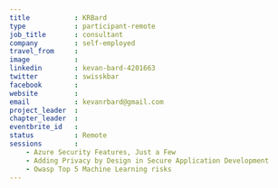 ```yaml
---
title           : KRBard
type            : participant-remote
job_title       : consultant
company         : self-employed
travel_from     :
image           :
linkedin        : kevan-bard-4201663
twitter         : swisskbar
facebook        :
website         :
email           : kevanrbard@gmail.com
project_leader  :
chapter_leader  :
eventbrite_id   :
status          : Remote
sessions        :
    - Azure Security Features, Just a Few
    - Adding Privacy by Design in Secure Application Development
    - Owasp Top 5 Machine Learning risks
---
```

